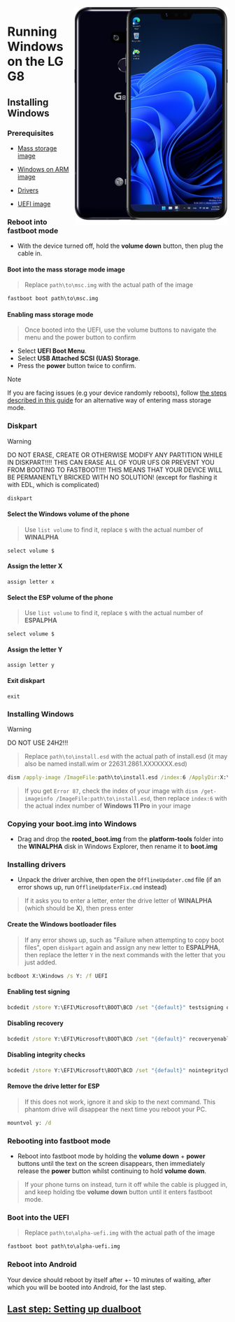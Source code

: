 <img align="right" src="https://github.com/n00b69/woa-alphaplus/blob/main/alphaplus.png" width="350" alt="Windows 11 running on alphaplus">

# Running Windows on the LG G8

## Installing Windows

### Prerequisites
- [Mass storage image](https://github.com/n00b69/woa-alphaplus/releases/download/Files/msc.img)

- [Windows on ARM image](https://arkt-7.github.io/woawin/)
  
- [Drivers](https://github.com/n00b69/woa-alphaplus/releases/tag/Drivers)

- [UEFI image](https://github.com/n00b69/woa-alphaplus/releases/tag/UEFI)

### Reboot into fastboot mode
- With the device turned off, hold the **volume down** button, then plug the cable in.

#### Boot into the mass storage mode image
> Replace `path\to\msc.img` with the actual path of the image
```cmd
fastboot boot path\to\msc.img
```

#### Enabling mass storage mode
> Once booted into the UEFI, use the volume buttons to navigate the menu and the power button to confirm
- Select **UEFI Boot Menu**.
- Select **USB Attached SCSI (UAS) Storage**.
- Press the **power** button twice to confirm.

> [!Note]
> If you are facing issues (e.g your device randomly reboots), follow [the steps described in this guide](https://github.com/n00b69/woa-mh2lm/blob/main/guide/troubleshooting.md#the-device-reboots-in-mass-storage-mode) for an alternative way of entering mass storage mode.

### Diskpart
> [!WARNING]
> DO NOT ERASE, CREATE OR OTHERWISE MODIFY ANY PARTITION WHILE IN DISKPART!!!! THIS CAN ERASE ALL OF YOUR UFS OR PREVENT YOU FROM BOOTING TO FASTBOOT!!!! THIS MEANS THAT YOUR DEVICE WILL BE PERMANENTLY BRICKED WITH NO SOLUTION! (except for flashing it with EDL, which is complicated)
```cmd
diskpart
```

#### Select the Windows volume of the phone
> Use `list volume` to find it, replace `$` with the actual number of **WINALPHA**
```diskpart
select volume $
```

#### Assign the letter X
```diskpart
assign letter x
```

#### Select the ESP volume of the phone
> Use `list volume` to find it, replace `$` with the actual number of **ESPALPHA**
```diskpart
select volume $
```

#### Assign the letter Y
```diskpart
assign letter y
```

#### Exit diskpart
```diskpart
exit
```

### Installing Windows
> [!Warning]
> DO NOT USE 24H2!!!

> Replace `path\to\install.esd` with the actual path of install.esd (it may also be named install.wim or 22631.2861.XXXXXXX.esd)

```cmd
dism /apply-image /ImageFile:path\to\install.esd /index:6 /ApplyDir:X:\
```

> If you get `Error 87`, check the index of your image with `dism /get-imageinfo /ImageFile:path\to\install.esd`, then replace `index:6` with the actual index number of **Windows 11 Pro** in your image

### Copying your boot.img into Windows
- Drag and drop the **rooted_boot.img** from the **platform-tools** folder into the **WINALPHA** disk in Windows Explorer, then rename it to **boot.img**

### Installing drivers
- Unpack the driver archive, then open the `OfflineUpdater.cmd` file (if an error shows up, run `OfflineUpdaterFix.cmd` instead)

> If it asks you to enter a letter, enter the drive letter of **WINALPHA** (which should be **X**), then press enter
  
#### Create the Windows bootloader files
> If any error shows up, such as "Failure when attempting to copy boot files", open `diskpart` again and assign any new letter to **ESPALPHA**, then replace the letter `Y` in the next commands with the letter that you just added.
```cmd
bcdboot X:\Windows /s Y: /f UEFI
```

#### Enabling test signing
```cmd
bcdedit /store Y:\EFI\Microsoft\BOOT\BCD /set "{default}" testsigning on
```

#### Disabling recovery
```cmd
bcdedit /store Y:\EFI\Microsoft\BOOT\BCD /set "{default}" recoveryenabled no
```

#### Disabling integrity checks
```cmd
bcdedit /store Y:\EFI\Microsoft\BOOT\BCD /set "{default}" nointegritychecks on
```

#### Remove the drive letter for ESP
> If this does not work, ignore it and skip to the next command. This phantom drive will disappear the next time you reboot your PC.
```cmd
mountvol y: /d
```

### Rebooting into fastboot mode
- Reboot into fastboot mode by holding the **volume down** + **power** buttons until the text on the screen disappears, then immediately release the **power** button whilst continuing to hold **volume down**.
> If your phone turns on instead, turn it off while the cable is plugged in, and keep holding tbe **volume down** button until it enters fastboot mode.

### Boot into the UEFI
> Replace `path\to\alpha-uefi.img` with the actual path of the image
```cmd
fastboot boot path\to\alpha-uefi.img
```

### Reboot into Android
Your device should reboot by itself after +- 10 minutes of waiting, after which you will be booted into Android, for the last step.

## [Last step: Setting up dualboot](4-dualboot.md)

































